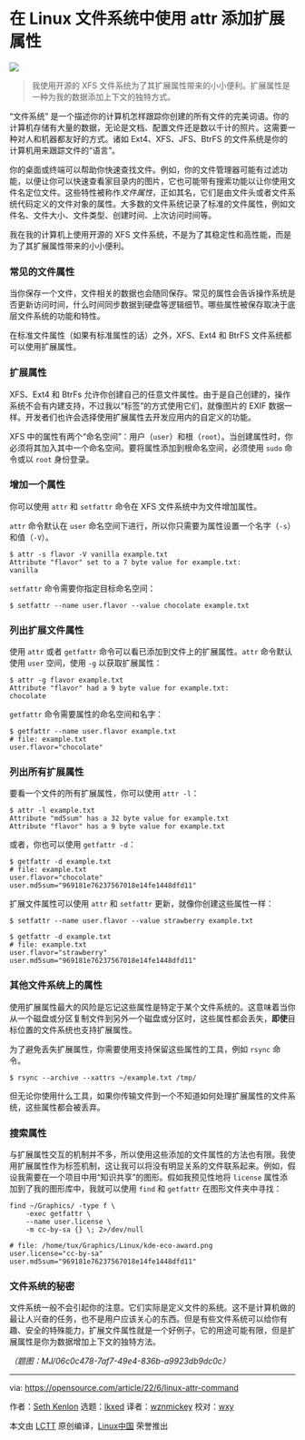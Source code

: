 [#]: subject: "How I use the attr command with my Linux filesystem"
[#]: via: "https://opensource.com/article/22/6/linux-attr-command"
[#]: author: "Seth Kenlon https://opensource.com/users/seth"
[#]: collector: "lkxed"
[#]: translator: "wznmickey"
[#]: reviewer: "wxy"
[#]: publisher: " "
[#]: url: " "

在 Linux 文件系统中使用 attr 添加扩展属性
======

![][0]

> 我使用开源的 XFS 文件系统为了其扩展属性带来的小小便利。扩展属性是一种为我的数据添加上下文的独特方式。

“文件系统” 是一个描述你的计算机怎样跟踪你创建的所有文件的完美词语。你的计算机存储有大量的数据，无论是文档、配置文件还是数以千计的照片。这需要一种对人和机器都友好的方式。诸如 Ext4、XFS、JFS、BtrFS 的文件系统是你的计算机用来跟踪文件的“语言”。

你的桌面或终端可以帮助你快速查找文件。例如，你的文件管理器可能有过滤功能，以便让你可以快速查看家目录内的图片，它也可能带有搜索功能以让你使用文件名定位文件。这些特性被称作*文件属性*，正如其名，它们是由文件头或者文件系统代码定义的文件对象的属性。大多数的文件系统记录了标准的文件属性，例如文件名、文件大小、文件类型、创建时间、上次访问时间等。

我在我的计算机上使用开源的 XFS 文件系统，不是为了其稳定性和高性能，而是为了其扩展属性带来的小小便利。

### 常见的文件属性

当你保存一个文件，文件相关的数据也会随同保存。常见的属性会告诉操作系统是否更新访问时间，什么时间同步数据到硬盘等逻辑细节。哪些属性被保存取决于底层文件系统的功能和特性。

在标准文件属性（如果有标准属性的话）之外，XFS、Ext4 和 BtrFS 文件系统都可以使用扩展属性。

### 扩展属性

XFS、Ext4 和 BtrFs 允许你创建自己的任意文件属性。由于是自己创建的，操作系统不会有内建支持，不过我以“标签”的方式使用它们，就像图片的 EXIF 数据一样。开发者们也许会选择使用扩展属性去开发应用内的自定义的功能。

XFS 中的属性有两个“命名空间”：用户（`user`）和根（`root`）。当创建属性时，你必须将其加入其中一个命名空间。要将属性添加到根命名空间，必须使用 `sudo` 命令或以 `root` 身份登录。

### 增加一个属性

你可以使用 `attr` 和 `setfattr` 命令在 XFS 文件系统中为文件增加属性。

`attr` 命令默认在 `user` 命名空间下进行，所以你只需要为属性设置一个名字（`-s`）和值（`-V`）。

```
$ attr -s flavor -V vanilla example.txt
Attribute "flavor" set to a 7 byte value for example.txt:
vanilla
```

`setfattr` 命令需要你指定目标命名空间：

```
$ setfattr --name user.flavor --value chocolate example.txt
```

### 列出扩展文件属性

使用 `attr` 或者 `getfattr` 命令可以看已添加到文件上的扩展属性。`attr` 命令默认使用 `user` 空间，使用 `-g` 以获取扩展属性：

```
$ attr -g flavor example.txt
Attribute "flavor" had a 9 byte value for example.txt:
chocolate
```

`getfattr` 命令需要属性的命名空间和名字：

```
$ getfattr --name user.flavor example.txt 
# file: example.txt
user.flavor="chocolate"
```

### 列出所有扩展属性

要看一个文件的所有扩展属性，你可以使用 `attr -l`：

```
$ attr -l example.txt
Attribute "md5sum" has a 32 byte value for example.txt
Attribute "flavor" has a 9 byte value for example.txt
```

或者，你也可以使用 `getfattr -d`：

```
$ getfattr -d example.txt
# file: example.txt
user.flavor="chocolate"
user.md5sum="969181e76237567018e14fe1448dfd11"
```

扩展文件属性可以使用 `attr` 和 `setfattr` 更新，就像你创建这些属性一样：

```
$ setfattr --name user.flavor --value strawberry example.txt

$ getfattr -d example.txt
# file: example.txt
user.flavor="strawberry"
user.md5sum="969181e76237567018e14fe1448dfd11"
```

### 其他文件系统上的属性

使用扩展属性最大的风险是忘记这些属性是特定于某个文件系统的。这意味着当你从一个磁盘或分区复制文件到另外一个磁盘或分区时，这些属性都会丢失，**即使**目标位置的文件系统也支持扩展属性。

为了避免丢失扩展属性，你需要使用支持保留这些属性的工具，例如 `rsync` 命令。

```
$ rsync --archive --xattrs ~/example.txt /tmp/
```

但无论你使用什么工具，如果你传输文件到一个不知道如何处理扩展属性的文件系统，这些属性都会被丢弃。

### 搜索属性

与扩展属性交互的机制并不多，所以使用这些添加的文件属性的方法也有限。我使用扩展属性作为标签机制，这让我可以将没有明显关系的文件联系起来。例如，假设我需要在一个项目中用“知识共享”的图形。假如我预见性地将 `license` 属性添加到了我的图形库中，我就可以使用 `find` 和 `getfattr` 在图形文件夹中寻找：

```
find ~/Graphics/ -type f \
    -exec getfattr \
    --name user.license \
    -m cc-by-sa {} \; 2>/dev/null

# file: /home/tux/Graphics/Linux/kde-eco-award.png
user.license="cc-by-sa"
user.md5sum="969181e76237567018e14fe1448dfd11"
```

### 文件系统的秘密

文件系统一般不会引起你的注意。它们实际是定义文件的系统。这不是计算机做的最让人兴奋的任务，也不是用户应该关心的东西。但是有些文件系统可以给你有趣、安全的特殊能力，扩展文件属性就是一个好例子。它的用途可能有限，但是扩展属性是你为数据增加上下文的独特方法。

*（题图：MJ/06c0c478-7af7-49e4-836b-a9923db9dc0c）*

--------------------------------------------------------------------------------

via: https://opensource.com/article/22/6/linux-attr-command

作者：[Seth Kenlon][a]
选题：[lkxed][b]
译者：[wznmickey](https://github.com/wznmickey)
校对：[wxy](https://github.com/wxy)

本文由 [LCTT](https://github.com/LCTT/TranslateProject) 原创编译，[Linux中国](https://linux.cn/) 荣誉推出

[a]: https://opensource.com/users/seth
[b]: https://github.com/lkxed
[1]: https://opensource.com/sites/default/files/lead-images/yearbook-haff-rx-linux-file-lead_0.png
[0]: https://img.linux.net.cn/data/attachment/album/202309/15/081240syst7uisttadnky6.jpg